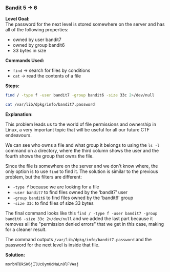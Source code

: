 ### Bandit 5 → 6

**Level Goal:**  
The password for the next level is stored somewhere on the server and has all of the following properties:

- owned by user bandit7
- owned by group bandit6
- 33 bytes in size

**Commands Used:**  
- `find` → search for files by conditions
- `cat` → read the contents of a file  

**Steps:**
```bash
find / -type f -user bandit7 -group bandit6 -size 33c 2>/dev/null

cat /var/lib/dpkg/info/bandit7.password
```
**Explanation:**

This problem leads us to the world of file permissions and ownership in Linux, a very important topic that will be useful for all our future CTF endeavours.

We can see who owns a file and what group it belongs to using the `ls -l` command on a directory, where the third column shows the user and the fourth shows the group that owns the file.

Since the file is somewhere on the server and we don't know where, the only option is to use `find` to find it. The solution is similar to the previous problem, but the filters are different:

- `-type f` because we are looking for a file
- `-user bandit7` to find files owned by the ‘bandit7’ user
- `-group bandit6` to find files owned by the ‘bandit6’ group
- `-size 33c` to find files of size 33 bytes

The final command looks like this `find / -type f -user bandit7 -group bandit6 -size 33c 2>/dev/null` and we added the last part because it removes all the "permission denied errors" that we get in this case, making for a cleaner result.

The command outputs `/var/lib/dpkg/info/bandit7.password` and the password for the next level is inside that file.

**Solution:**
```
morbNTDkSW6jIlUc0ymOdMaLnOlFVAaj
```

